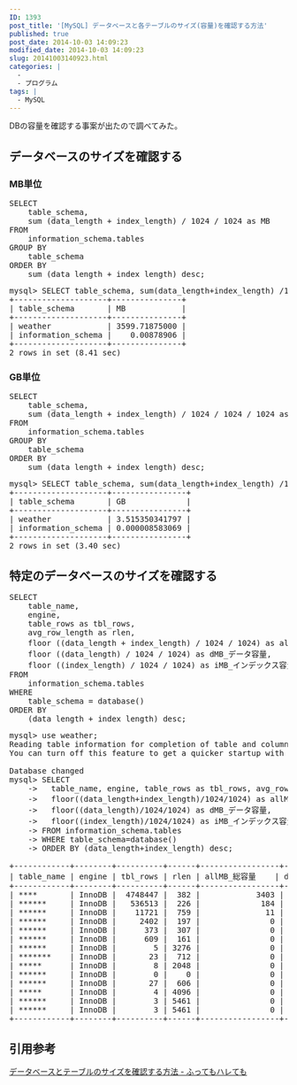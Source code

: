 ```yaml
---
ID: 1393
post_title: '[MySQL] データベースと各テーブルのサイズ(容量)を確認する方法'
published: true
post_date: 2014-10-03 14:09:23
modified_date: 2014-10-03 14:09:23
slug: 20141003140923.html
categories: |
  -
  - プログラム
tags: |
  - MySQL
---
```

DBの容量を確認する事案が出たので調べてみた。
<!--more-->
<h2>データベースのサイズを確認する</h2>
<h3>MB単位</h3>
<pre class="prettyprint lang-sql">SELECT
    table_schema,
    sum (data_length + index_length) / 1024 / 1024 as MB
FROM
    information_schema.tables
GROUP BY
    table_schema
ORDER BY
    sum (data_length + index_length) desc;</pre>

<pre class="cmd">
mysql> SELECT table_schema, sum(data_length+index_length) /1024 /1024 as MB FROM information_schema.tables GROUP BY table_schema ORDER BY sum(data_length+index_length) desc;
+--------------------+---------------+
| table_schema       | MB            |
+--------------------+---------------+
| weather            | 3599.71875000 |
| information_schema |    0.00878906 |
+--------------------+---------------+
2 rows in set (8.41 sec)
</pre>

<h3>GB単位</h3>
<pre class="prettyprint lang-sql">SELECT
    table_schema,
    sum (data_length + index_length) / 1024 / 1024 / 1024 as GB
FROM
    information_schema.tables
GROUP BY
    table_schema
ORDER BY
    sum (data_length + index_length) desc;</pre>

<pre class="cmd">
mysql> SELECT table_schema, sum(data_length+index_length) /1024 /1024/1024 as GB FROM information_schema.tables GROUP BY table_schema ORDER BY sum(data_length+index_length) desc;
+--------------------+----------------+
| table_schema       | GB             |
+--------------------+----------------+
| weather            | 3.515350341797 |
| information_schema | 0.000008583069 |
+--------------------+----------------+
2 rows in set (3.40 sec)
</pre>

<h2>特定のデータベースのサイズを確認する</h2>
<pre class="prettyprint lang-sql">SELECT
    table_name,
    engine,
    table_rows as tbl_rows,
    avg_row_length as rlen,
    floor ((data_length + index_length) / 1024 / 1024) as allMB_総容量,
    floor ((data_length) / 1024 / 1024) as dMB_データ容量,
    floor ((index_length) / 1024 / 1024) as iMB_インデックス容量
FROM
    information_schema.tables
WHERE
    table_schema = database()
ORDER BY
    (data_length + index_length) desc;</pre>

<pre class="cmd">
mysql> use weather;
Reading table information for completion of table and column names
You can turn off this feature to get a quicker startup with -A

Database changed
mysql> SELECT
    ->   table_name, engine, table_rows as tbl_rows, avg_row_length as rlen,
    ->   floor((data_length+index_length)/1024/1024) as allMB_総容量,
    ->   floor((data_length)/1024/1024) as dMB_データ容量,
    ->   floor((index_length)/1024/1024) as iMB_インデックス容量
    -> FROM information_schema.tables
    -> WHERE table_schema=database()
    -> ORDER BY (data_length+index_length) desc;

+------------+--------+----------+------+-----------------+---------------------+------------------------------+
| table_name | engine | tbl_rows | rlen | allMB_総容量    | dMB_データ容量      | iMB_インデックス容量         |
+------------+--------+----------+------+-----------------+---------------------+------------------------------+
| ****       | InnoDB |  4748447 |  382 |            3403 |                1734 |                         1669 |
| ******     | InnoDB |   536513 |  226 |             184 |                 115 |                           69 |
| ******     | InnoDB |    11721 |  759 |              11 |                   8 |                            2 |
| ******     | InnoDB |     2402 |  197 |               0 |                   0 |                            0 |
| ******     | InnoDB |      373 |  307 |               0 |                   0 |                            0 |
| ******     | InnoDB |      609 |  161 |               0 |                   0 |                            0 |
| ******     | InnoDB |        5 | 3276 |               0 |                   0 |                            0 |
| *******    | InnoDB |       23 |  712 |               0 |                   0 |                            0 |
| *****      | InnoDB |        8 | 2048 |               0 |                   0 |                            0 |
| ******     | InnoDB |        0 |    0 |               0 |                   0 |                            0 |
| ******     | InnoDB |       27 |  606 |               0 |                   0 |                            0 |
| *****      | InnoDB |        4 | 4096 |               0 |                   0 |                            0 |
| ******     | InnoDB |        3 | 5461 |               0 |                   0 |                            0 |
| ******     | InnoDB |        3 | 5461 |               0 |                   0 |                            0 |
+------------+--------+----------+------+-----------------+---------------------+------------------------------+
</pre>

<h2>引用参考</h2>
<a href="http://d.hatena.ne.jp/sho-yamasaki/20120405/1333640589" target="_blank">データベースとテーブルのサイズを確認する方法 - ふってもハレても</a>